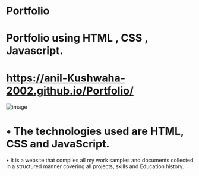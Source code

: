 # Portfolio

# Portfolio using HTML , CSS , Javascript.

# https://anil-Kushwaha-2002.github.io/Portfolio/

![image](https://github.com/Anil-Kushwaha-2002/Portfolio/assets/113308156/a1009e19-da46-4654-956b-5faaea53b8b8) 

# • The technologies used are HTML, CSS and JavaScript.
 • It is a website that compiles all my work samples and documents collected in a structured manner covering all projects, skills and Education history.

